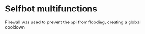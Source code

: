 # Selfbot multifunctions

Firewall was used to prevent the api from flooding, creating a global cooldown
